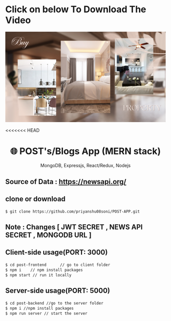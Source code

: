 # Click on below To Download The Video
[![Watch the video](https://raw.githubusercontent.com/priyanshu08soni/WEB3-property-dealing--NFT-/main/Buy.png)](https://raw.githubusercontent.com/priyanshu08soni/WEB3-property-dealing--NFT-/main/property-dealing-web3-app.mp4)

<<<<<<< HEAD
<h1 align="center">
🌐 POST's/Blogs App (MERN stack) 
</h1>
<p align="center">
MongoDB, Expressjs, React/Redux, Nodejs
</p>

## Source of Data : https://newsapi.org/

## clone or download
```terminal
$ git clone https://github.com/priyanshu08soni/POST-APP.git
```
## Note : Changes [ JWT SECRET , NEWS API SECRET , MONGODB URL ]

## Client-side usage(PORT: 3000)
```terminal
$ cd post-frontend      // go to client folder
$ npm i    // npm install packages
$ npm start // run it locally
```
## Server-side usage(PORT: 5000)
```terminal
$ cd post-backend //go to the server folder
$ npm i //npm install packages
$ npm run server // start the server
```
